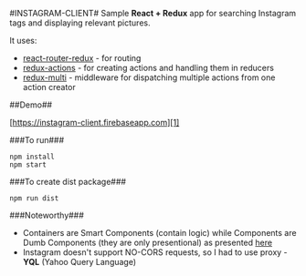 #INSTAGRAM-CLIENT#
Sample **React + Redux** app for searching Instagram tags and displaying relevant pictures.

It uses:

 - [react-router-redux][2] - for routing
 - [redux-actions][3] - for creating actions and handling them in reducers
 - [redux-multi][4] - middleware for dispatching multiple actions from one action creator

##Demo##

[https://instagram-client.firebaseapp.com][1]



###To run###

    npm install
    npm start

###To create dist package###

    npm run dist

    
###Noteworthy###
 - Containers are Smart Components (contain logic) while Components are Dumb Components (they are only presentional)  as presented [here][5]
 - Instagram doesn't support NO-CORS requests, so I had to use proxy - **YQL** (Yahoo Query Language)


  [1]: https://instagram-client.firebaseapp.com
  [2]: https://github.com/reactjs/react-router-redux
  [3]: https://github.com/acdlite/redux-actions
  [4]: https://github.com/ashaffer/redux-multi
  [5]: https://medium.com/@dan_abramov/smart-and-dumb-components-7ca2f9a7c7d0#.g5li2n98d
